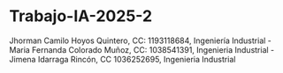 # Trabajo-IA-2025-2

Jhorman Camilo Hoyos Quintero, CC: 1193118684, Ingeniería Industrial - Maria Fernanda Colorado Muñoz, CC: 1038541391, Ingenieria Industrial - Jimena Idarraga Rincón, CC 1036252695, Ingenieria Industrial
